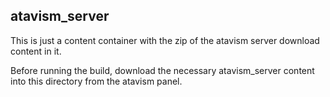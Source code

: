 ## atavism_server

This is just a content container with the zip of the atavism server download
content in it.

Before running the build, download the necessary atavism_server content
into this directory from the atavism panel.